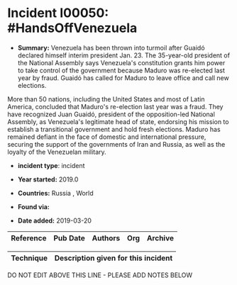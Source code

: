 # Incident I00050: #HandsOffVenezuela

* **Summary:** Venezuela has been thrown into turmoil after Guaidó declared himself interim president Jan. 23. The 35-year-old president of the National Assembly says Venezuela's constitution grants him power to take control of the government because Maduro was re-elected last year by fraud. Guaidó has called for Maduro to leave office and call new elections.

More than 50 nations, including the United States and most of Latin America, concluded that Maduro's re-election last year was a fraud. They have recognized Juan Guaidó, president of the opposition-led National Assembly, as Venezuela's legitimate head of state, endorsing his mission to establish a transitional government and hold fresh elections.
Maduro has remained defiant in the face of domestic and international pressure, securing the support of the governments of Iran and Russia, as well as the loyalty of the Venezuelan military.

* **incident type**: incident

* **Year started:** 2019.0

* **Countries:** Russia , World

* **Found via:** 

* **Date added:** 2019-03-20


| Reference | Pub Date | Authors | Org | Archive |
| --------- | -------- | ------- | --- | ------- |

 

| Technique | Description given for this incident |
| --------- | ------------------------- |


DO NOT EDIT ABOVE THIS LINE - PLEASE ADD NOTES BELOW